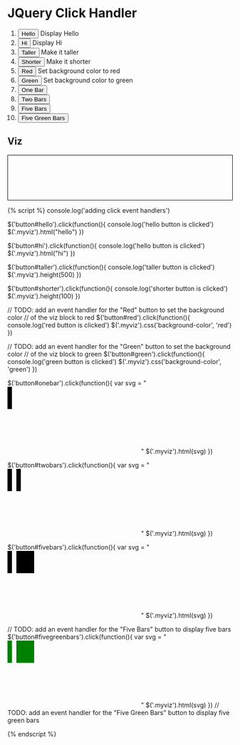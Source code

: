 # JQuery Click Handler

<ol>
<li><button id="hello">Hello</button> Display Hello </li>
<li><button id="hi">Hi</button> Display Hi </li>
<li><button id="taller">Taller</button> Make it taller</li>
<li><button id="shorter">Shorter</button> Make it shorter</li>
<li><button id="red">Red</button> Set background color to red</li>
<li><button id="green">Green</button> Set background color to green</li>
<li><button id="onebar">One Bar</button></li>
<li><button id="twobars">Two Bars</button></li>
<li><button id="fivebars">Five Bars</button></li>
<li><button id="fivegreenbars">Five Green Bars</button></li>
</ol>

## Viz

<div class="myviz" style="width:100%; height:100px; border: 1px black solid;">
</div>


{% script %}
console.log('adding click event handlers')

$('button#hello').click(function(){
    console.log('hello button is clicked')
    $('.myviz').html("hello")
})

$('button#hi').click(function(){
    console.log('hello button is clicked')
    $('.myviz').html("hi")
})

$('button#taller').click(function(){
    console.log('taller button is clicked')
    $('.myviz').height(500)
})

$('button#shorter').click(function(){
    console.log('shorter button is clicked')
    $('.myviz').height(100)
})

// TODO: add an event handler for the "Red" button to set the background color
// of the viz block to red
$('button#red').click(function(){
    console.log('red button is clicked')
    $('.myviz').css('background-color', 'red')
})

// TODO: add an event handler for the "Green" button to set the background color
// of the viz block to green
$('button#green').click(function(){
    console.log('green button is clicked')
    $('.myviz').css('background-color', 'green')
})

$('button#onebar').click(function(){
    var svg = "<svg><rect height='50' width='10'></rect></svg>"
    $('.myviz').html(svg)
})

$('button#twobars').click(function(){
    var svg = "<svg><rect height='50' width='10'/><rect height='50' width='10' x='20'/></svg>"
    $('.myviz').html(svg)
})

$('button#fivebars').click(function(){
    var svg = "<svg><rect height='50' width='10'></rect> <rect height='50' width='10' x='20'></rect><rect height='50' width='10' x='30'></rect><rect height='50' width='10' x='40'></rect><rect height='50' width='10' x='50'></rect></svg>"
    $('.myviz').html(svg)
})

// TODO: add an event handler for the "Five Bars" button to display five bars
$('button#fivegreenbars').click(function(){
    var svg = "<svg><rect height='50' width='10' style='fill:green' ></rect> <rect height='50' width='10' x='20' style='fill:green'></rect><rect height='50' style='fill:green' width='10' x='30'></rect><rect height='50' style='fill:green' width='10' x='40'></rect><rect height='50' style='fill:green' width='10' x='50'></rect></svg>"
    $('.myviz').html(svg) 
    })
// TODO: add an event handler for the "Five Green Bars" button to display five green bars

{% endscript %}
